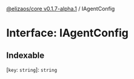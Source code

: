 [@elizaos/core v0.1.7-alpha.1](../) / IAgentConfig

# Interface: IAgentConfig

## Indexable

 \[`key`: `string`\]: `string`
